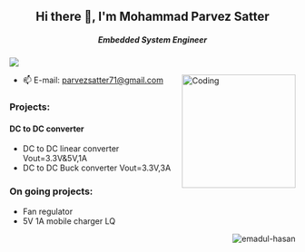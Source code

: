 <h2 align="center"> Hi there 👋, I'm Mohammad Parvez Satter</h2>

<h5 align="center">Embedded System Engineer </h5>

![](https://komarev.com/ghpvc/?username=emadul-hasan&color=blueviolet)

<img align="right" alt="Coding" width="200" src="https://user-images.githubusercontent.com/56286558/213905300-116e9c52-a77f-4d3d-9040-00535d7395c2.gif">

- 📫 E-mail: parvezsatter71@gmail.com

<h3 align="left">Projects:</h3>
<h4 align="left">DC to DC converter</h4>
<ul align="left">
  <li>DC to DC linear converter Vout=3.3V&5V,1A </li>
  <li>DC to DC Buck converter Vout=3.3V,3A </li>
</ul>

<h3 align="left">On going projects:</h3>
<ul align="left">
  <li>Fan regulator</li>
  <li>5V 1A mobile charger LQ</li>
</ul>

<p><img align="right" src="https://github-readme-stats.vercel.app/api/top-langs?username=emadul-hasan&show_icons=true&locale=en&layout=compact" alt="emadul-hasan" /></p>
